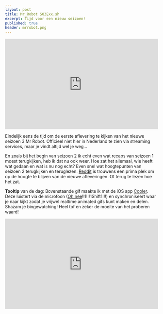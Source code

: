 ```yaml
---
layout: post
title: Mr_Robot S03Exx.sh
excerpt: Tijd voor een nieuw seizoen!
published: true
header: mrrobot.png
---
```


<div class='bw-embed-container' style='position: relative; padding: 10px 0 57%; height: 0; overflow: hidden;'><iframe id='bw-embed-frame' src='https://on.clr.tv/5235' frameborder='0' scrolling='no' width='500' height='310' allowfullscreen style='position: absolute; top: 0; left: 0; width: 100%; height: 100%;'></iframe></div>

Eindelijk eens de tijd om de eerste aflevering te kijken van het nieuwe seizoen 3 Mr Robot. Officieel niet hier in Nederland te zien via streaming services, maar je vindt altijd wel je weg... 

En zoals bij het begin van seizoen 2 ik echt even wat recaps van seizoen 1 moest terugkijken, heb ik dat nu ook weer. Hoe zat het allemaal, wie heeft wat gedaan en wat is nu nog echt? Even snel wat hoogtepunten van seizoen 2 terugkijken en teruglezen. [Reddit][1] is trouwens een prima plek om op de hoogte te blijven van de nieuwe afleveringen. Of terug te lezen hoe het zat.

**Tooltip** van de dag: Bovenstaande gif maakte ik met de iOS app [Cooler][2]. Deze luistert via de microfoon ([Oh nee][3]!!1!!!1Shift1!!!) en synchroniseert waar je naar kijkt zodat je vrijwel realtime animated gifs kunt maken en delen. Shazam je bingewatching! Heel tof en zeker de moeite van het proberen waard!


<div class='bw-embed-container' style='position: relative; padding: 10px 0 57%; height: 0; overflow: hidden;'><iframe id='bw-embed-frame' src='https://on.clr.tv/a21D' frameborder='0' scrolling='no' width='500' height='310' allowfullscreen style='position: absolute; top: 0; left: 0; width: 100%; height: 100%;'></iframe></div>


[1]:	https://www.reddit.com/r/MrRobot/
[2]:	https://cooler.tv/
[3]:	http://numrush.nl/2017/10/30/facebook-ontkent-microfoon-afluistert/